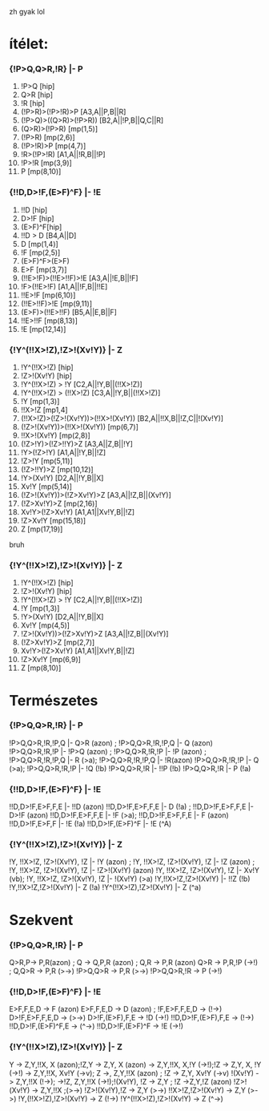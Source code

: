 zh gyak lol
# ítélet:
### {!P>Q,Q>R,!R} |- P
1. !P>Q [hip]
2. Q>R [hip]
3. !R [hip]
4. (!P>R)>(!P>!R)>P [A3,A||P,B||R]
5. (!P>Q)>((Q>R)>(!P>R)) [B2,A||!P,B||Q,C||R]
6. (Q>R)>(!P>R) [mp(1,5)]
7. (!P>R) [mp(2,6)]
8. (!P>!R)>P [mp(4,7)]
9. !R>(!P>!R) [A1,A||!R,B||!P]
10. !P>!R [mp(3,9)]
11. P [mp(8,10)]


### {!!D,D>!F,(E>F)^F} |- !E
1. !!D [hip]
2. D>!F [hip]
3. (E>F)^F[hip]
4. !!D > D [B4,A||D]
5. D [mp(1,4)]
6. !F [mp(2,5)]
7. (E>F)^F>(E>F)
8. E>F [mp(3,7)]
9. (!!E>!F)>(!!E>!!F)>!E [A3,A||!E,B||!F]
10. !F>(!!E>!F) [A1,A||!F,B||!!E]
11. !!E>!F [mp(6,10)]
12. (!!E>!!F)>!E [mp(9,11)]
13. (E>F)>(!!E>!!F) [B5,A||E,B||F]
14. !!E>!!F [mp(8,13)]
15. !E [mp(12,14)]


### {!Y^(!!X>!Z),!Z>!(Xv!Y)} |- Z
1. !Y^(!!X>!Z) [hip]
2. !Z>!(Xv!Y) [hip]
3. !Y^(!!X>!Z) > !Y [C2,A||!Y,B||(!!X>!Z)]
4. !Y^(!!X>!Z) > (!!X>!Z) [C3,A||!Y,B||(!!X>!Z)]
5. !Y [mp(1,3)]
6. !!X>!Z [mp1,4]
7. (!!X>!Z)>(!Z>!(Xv!Y))>(!!X>!(Xv!Y)) [B2,A||!!X,B||!Z,C||!(Xv!Y)]
8. (!Z>!(Xv!Y))>(!!X>!(Xv!Y)) [mp(6,7)]
9. !!X>!(Xv!Y) [mp(2,8)]
10. (!Z>!Y)>(!Z>!!Y)>Z [A3,A||Z,B||!Y]
11. !Y>(!Z>!Y) [A1,A||!Y,B||!Z]
12. !Z>!Y [mp(5,11)]
13. (!Z>!!Y)>Z [mp(10,12)]
14. !Y>(Xv!Y) [D2,A||!Y,B||X]
15. Xv!Y [mp(5,14)]
16. (!Z>!(Xv!Y))>(!Z>Xv!Y)>Z [A3,A||!Z,B||(Xv!Y)]
17. (!Z>Xv!Y)>Z [mp(2,16)]
18. Xv!Y>(!Z>Xv!Y) [A1,A1||Xv!Y,B||!Z]
19. !Z>Xv!Y [mp(15,18)]
20. Z [mp(17,19)]

bruh

### {!Y^(!!X>!Z),!Z>!(Xv!Y)} |- Z
1. !Y^(!!X>!Z) [hip]
2. !Z>!(Xv!Y) [hip]
3. !Y^(!!X>!Z) > !Y [C2,A||!Y,B||(!!X>!Z)]
4. !Y [mp(1,3)]
5. !Y>(Xv!Y) [D2,A||!Y,B||X]
6. Xv!Y [mp(4,5)]
7. !Z>!(Xv!Y))>(!Z>Xv!Y)>Z [A3,A||!Z,B||(Xv!Y)]
8. (!Z>Xv!Y)>Z [mp(2,7)]
9. Xv!Y>(!Z>Xv!Y) [A1,A1||Xv!Y,B||!Z]
10. !Z>Xv!Y [mp(6,9)]
11. Z [mp(8,10)]

# Természetes
### {!P>Q,Q>R,!R} |- P
 !P>Q,Q>R,!R,!P,Q |- Q>R (azon) ; !P>Q,Q>R,!R,!P,Q |- Q (azon)
!P>Q,Q>R,!R,!P |- !P>Q (azon) ; !P>Q,Q>R,!R,!P |- !P (azon) ;  !P>Q,Q>R,!R,!P,Q |- R (>a); !P>Q,Q>R,!R,!P,Q |- !R(azon)
!P>Q,Q>R,!R,!P |- Q (>a); !P>Q,Q>R,!R,!P |- !Q (!b)
!P>Q,Q>R,!R |- !!P (!b)
!P>Q,Q>R,!R |- P (!a)



### {!!D,D>!F,(E>F)^F} |- !E
!!D,D>!F,E>F,F,E |- !!D (azon)
!!D,D>!F,E>F,F,E |- D (!a) ; !!D,D>!F,E>F,F,E |- D>!F (azon)
!!D,D>!F,E>F,F,E |- !F (>a); !!D,D>!F,E>F,F,E |- F (azon)
!!D,D>!F,E>F,F |- !E (!a)
!!D,D>!F,(E>F)^F |- !E (^A)



### {!Y^(!!X>!Z),!Z>!(Xv!Y)} |- Z
!Y, !!X>!Z, !Z>!(Xv!Y), !Z |- !Y (azon) ; !Y, !!X>!Z, !Z>!(Xv!Y), !Z |- !Z (azon) ; !Y, !!X>!Z, !Z>!(Xv!Y), !Z |- !Z>!(Xv!Y) (azon)
!Y, !!X>!Z, !Z>!(Xv!Y), !Z |- Xv!Y (vb);  !Y, !!X>!Z, !Z>!(Xv!Y), !Z |- !(Xv!Y) (>a)
!Y,!!X>!Z,!Z>!(Xv!Y) |- !!Z (!b) 
!Y,!!X>!Z,!Z>!(Xv!Y) |- Z (!a)
!Y^(!!X>!Z),!Z>!(Xv!Y) |- Z (^a)


# Szekvent
### {!P>Q,Q>R,!R} |- P
Q>R,P-> P,R(azon) ; Q -> Q,P,R (azon) ;  Q,R -> P,R (azon)
Q>R -> P,R,!P (->!) ; Q,Q>R -> P,R (>->)
!P>Q,Q>R -> P,R (>->)
!P>Q,Q>R,!R -> P (->!)


### {!!D,D>!F,(E>F)^F} |- !E
E>F,F,E,D -> F (azon)
E>F,F,E,D -> D (azon) ; !F,E>F,F,E,D -> (!->)
D>!F,E>F,F,E,D -> (>->)
D>!F,(E>F),F,E -> !D (->!)
!!D,D>!F,(E>F),F,E -> (!->)
!!D,D>!F,(E>F)^F,E -> (^->)
!!D,D>!F,(E>F)^F -> !E (->!) 


### {!Y^(!!X>!Z),!Z>!(Xv!Y)} |- Z
Y -> Z,Y,!!X, X (azon);!Z,Y -> Z,Y, X (azon)
-> Z,Y,!!X, X,!Y (->!);!Z -> Z,Y, X, !Y (->!) 
-> Z,Y,!!X, Xv!Y (->v); Z ->, Z,Y,!!X (azon) ;  !Z -> Z,Y, Xv!Y (->v)
!(Xv!Y) -> Z,Y,!!X  (!->); ->!Z, Z,Y,!!X  (->!);!(Xv!Y), !Z -> Z,Y ; !Z ->Z,Y,!Z (azon) 
!Z>!(Xv!Y) -> Z,Y,!!X ;(>->) !Z>!(Xv!Y),!Z -> Z,Y (>->)
!!X>!Z,!Z>!(Xv!Y) -> Z,Y (>->)
!Y,(!!X>!Z),!Z>!(Xv!Y) -> Z (!->)
!Y^(!!X>!Z),!Z>!(Xv!Y) -> Z (^->)